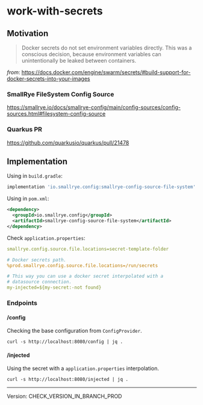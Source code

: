 # work-with-secrets

## Motivation
 > Docker secrets do not set environment variables directly. 
 > This was a conscious decision, because environment variables can 
 > unintentionally be leaked between containers.

_from_: https://docs.docker.com/engine/swarm/secrets/#build-support-for-docker-secrets-into-your-images

### SmallRye FileSystem Config Source
https://smallrye.io/docs/smallrye-config/main/config-sources/config-sources.html#filesystem-config-source

### Quarkus PR
https://github.com/quarkusio/quarkus/pull/21478

## Implementation

Using in `build.gradle`:
```groovy
implementation 'io.smallrye.config:smallrye-config-source-file-system'
```

Using in `pom.xml`:
```xml
<dependency>
  <groupId>io.smallrye.config</groupId>
  <artifactId>smallrye-config-source-file-system</artifactId>
</dependency>
```

Check `application.properties`:
```yaml
smallrye.config.source.file.locations=secret-template-folder

# Docker secrets path.
%prod.smallrye.config.source.file.locations=/run/secrets

# This way you can use a docker secret interpolated with a
# datasource connection.
my-injected=${my-secret:-not found}
```

### Endpoints

#### /config

Checking the base configuration from `ConfigProvider`.

```shell
curl -s http://localhost:8080/config | jq .
```

#### /injected

Using the secret with a `application.properties` interpolation.

```shell
curl -s http://localhost:8080/injected | jq .
```

---
Version: CHECK_VERSION_IN_BRANCH_PROD
